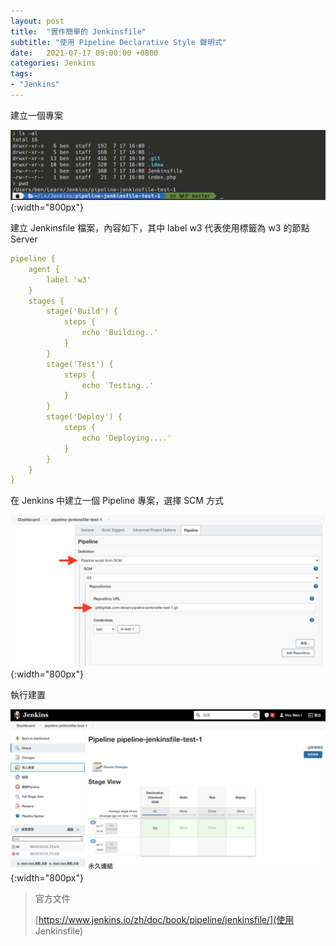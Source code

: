 ```yaml
---
layout: post
title:  "實作簡單的 Jenkinsfile"
subtitle: "使用 Pipeline Declarative Style 聲明式"
date:   2021-07-17 09:00:00 +0800
categories: Jenkins
tags:
- "Jenkins"
---
```


建立一個專案

![Untitled](/images/2021-07-17/2021-07-17-01.png){:width="800px"}

建立 Jenkinsfile 檔案，內容如下，其中 label w3 代表使用標籤為 w3 的節點 Server

```yaml
pipeline {
    agent {
        label 'w3'
    }
    stages {
        stage('Build') {
            steps {
                echo 'Building..'
            }
        }
        stage('Test') {
            steps {
                echo 'Testing..'
            }
        }
        stage('Deploy') {
            steps {
                echo 'Deploying....'
            }
        }
    }
}
```

在 Jenkins 中建立一個 Pipeline 專案，選擇 SCM 方式

![Untitled](/images/2021-07-17/2021-07-17-02.png){:width="800px"}

執行建置

![Untitled](/images/2021-07-17/2021-07-17-03.png){:width="800px"}

> 官方文件
> 
> [https://www.jenkins.io/zh/doc/book/pipeline/jenkinsfile/](使用 Jenkinsfile)
> 